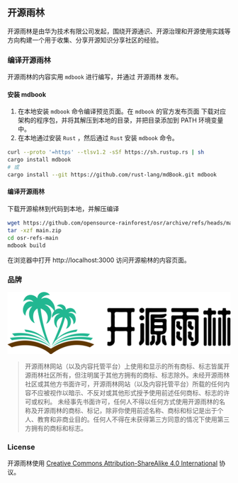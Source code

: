 ## **开源雨林**

开源雨林是由华为技术有限公司发起，围绕开源通识、开源治理和开源使用实践等方向构建一个用于收集、分享开源知识分享社区的经验。

### **编译开源雨林**

开源雨林的内容实用 `mdbook` 进行编写，并通过 开源雨林 发布。

#### **安装 mdbook**

1. 在本地安装 `mdbook` 命令编译预览页面。在 `mdbook` 的官方发布页面 下载对应架构的程序包，并将其解压到本地的目录，并把目录添加到 PATH 环境变量中。
2. 在本地通过安装 `Rust` ，然后通过 `Rust` 安装 `mdbook` 命令。

```bash
curl --proto '=https' --tlsv1.2 -sSf https://sh.rustup.rs | sh
cargo install mdbook
# 或
cargo install --git https://github.com/rust-lang/mdBook.git mdbook
```

#### **编译开源雨林**

下载开源榆林到代码到本地，并解压编译

```bash
wget https://github.com/opensource-rainforest/osr/archive/refs/heads/main.zip
tar -xzf main.zip
cd osr-refs-main
mdbook build
```

在浏览器中打开 http://localhost:3000 访问开源榆林的内容页面。

### **品牌**

![开源雨林 Logo](/images/Logo-Horizontal.png)

> 开源雨林网站（以及内容托管平台）上使用和显示的所有商标、标志皆属开源雨林社区所有，但注明属于其他方拥有的商标、标志除外。未经开源雨林社区或其他方书面许可，开源雨林网站（以及内容托管平台）所载的任何内容不应被视作以暗示、不反对或其他形式授予使用前述任何商标、标志的许可或权利。 未经事先书面许可，任何人不得以任何方式使用开源雨林的名称及开源雨林的商标、标记，除非你使用前述名称、商标和标记是出于个人、教育和非商业目的。任何人不得在未获得第三方同意的情况下使用第三方拥有的商标和标志。

### **License**

开源雨林使用 [Creative Commons Attribution-ShareAlike 4.0 International](/LICENSE.md) 协议。